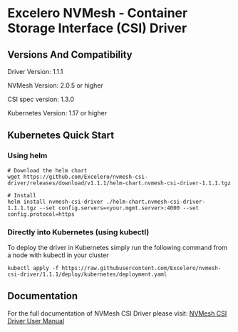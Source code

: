 
# Excelero NVMesh - Container Storage Interface (CSI) Driver


## Versions And Compatibility
Driver Version:     1.1.1

NVMesh Version:     2.0.5 or higher

CSI spec version:   1.3.0

Kubernetes Version: 1.17 or higher

## Kubernetes Quick Start

### Using helm
```
# Download the helm chart
wget https://github.com/Excelero/nvmesh-csi-driver/releases/download/v1.1.1/helm-chart.nvmesh-csi-driver-1.1.1.tgz

# Install
helm install nvmesh-csi-driver ./helm-chart.nvmesh-csi-driver-1.1.1.tgz --set config.servers=<your.mgmt.server>:4000 --set config.protocol=https
```

### Directly into Kubernetes (using kubectl)
To deploy the driver in Kubernetes simply run the following command from a node with kubectl in your cluster

```
kubectl apply -f https://raw.githubusercontent.com/Excelero/nvmesh-csi-driver/1.1.1/deploy/kubernetes/deployment.yaml
```

## Documentation
For the full documentation of NVMesh CSI Driver please visit: [NVMesh CSI Driver User Manual](https://www.excelero.com/nvmesh-csi-driver-guide/)